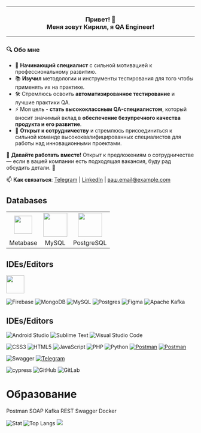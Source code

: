 <!--
**belyakovko/belyakovko** is a ✨ _special_ ✨ repository because its `README.md` (this file) appears on your GitHub profile.

Here are some ideas to get you started:

- 🔭 I’m currently working on ...
- 🌱 I’m currently learning ...
- 👯 I’m looking to collaborate on ...
- 🤔 I’m looking for help with ...
- 💬 Ask me about ...
- 📫 How to reach me: ...
- 😄 Pronouns: ...
- ⚡ Fun fact: ...
-->
***

<h3 align="center">Привет! 👋 <br> Меня зовут Кирилл, я QA Engineer!</h3>

***

### 🔍 Обо мне

- 🚀 **Начинающий специалист** с сильной мотивацией к профессиональному развитию.
- 📚 **Изучил** методологии и инструменты тестирования для того чтобы применять их на практике.
- 🛠️ Стремлюсь освоить **автоматизированное тестирование** и лучшие практики QA.
- ⚡ Моя цель - **стать высококлассным QA-специалистом**, который вносит значимый вклад в **обеспечение безупречного качества продукта и его развитие**. 
- 🤝 **Открыт к сотрудничеству** и стремлюсь присоединиться к сильной команде высококвалифицированных специалистов для работы над инновационными проектами.

🔗 **Давайте работать вместе!** Открыт к предложениям о сотрудничестве — если в вашей компании есть подходящая вакансия, буду рад обсудить детали. 🙌

📫 **Как связаться**: [Telegram](https://t.me/ваш_username) | [LinkedIn](https://linkedin.com/in/ваш_профиль) | ваш.email@example.com

## Databases

<table class="table-primer"border="0" width="100%">
  <tr align="center">
    <td><img height="48" width="48" src="https://cdn.simpleicons.org/metabase/509EE3" /></td>
    <td><img height="64" width="64" src="https://cdn.simpleicons.org/mysql/4479A1" /></td>
    <td><img height="64" width="64" src="https://cdn.simpleicons.org/postgresql/4169E1" /></td>
  </tr>
  <tr align="center">
    <td>Metabase</td>
    <td>MySQL</td>
    <td>PostgreSQL</td>
  </tr>
</table>

## IDEs/Editors

<img height="48" width="48" src="https://cdn.simpleicons.org/postman/FF6C37" /> 

![Firebase](https://img.shields.io/badge/firebase-a08021?style=for-the-badge&logo=firebase&logoColor=ffcd34)
![MongoDB](https://img.shields.io/badge/MongoDB-%234ea94b.svg?style=for-the-badge&logo=mongodb&logoColor=white)
![MySQL](https://img.shields.io/badge/mysql-4479A1.svg?style=for-the-badge&logo=mysql&logoColor=white)
![Postgres](https://img.shields.io/badge/postgres-%23316192.svg?style=for-the-badge&logo=postgresql&logoColor=white)
![Figma](https://img.shields.io/badge/figma-%23F24E1E.svg?style=for-the-badge&logo=figma&logoColor=white)
![Apache Kafka](https://img.shields.io/badge/Apache%20Kafka-000?style=for-the-badge&logo=apachekafka)

## IDEs/Editors

![Android Studio](https://img.shields.io/badge/android%20studio-346ac1?style=for-the-badge&logo=android%20studio&logoColor=white)
![Sublime Text](https://img.shields.io/badge/sublime_text-%23575757.svg?style=for-the-badge&logo=sublime-text&logoColor=important)
![Visual Studio Code](https://img.shields.io/badge/Visual%20Studio%20Code-0078d7.svg?style=for-the-badge&logo=visual-studio-code&logoColor=white)

![CSS3](https://img.shields.io/badge/css3-%231572B6.svg?style=for-the-badge&logo=css3&logoColor=white)
![HTML5](https://img.shields.io/badge/html5-%23E34F26.svg?style=for-the-badge&logo=html5&logoColor=white)
![JavaScript](https://img.shields.io/badge/javascript-%23323330.svg?style=for-the-badge&logo=javascript&logoColor=%23F7DF1E)
![PHP](https://img.shields.io/badge/php-%23777BB4.svg?style=for-the-badge&logo=php&logoColor=white)
![Python](https://img.shields.io/badge/python-3670A0?style=for-the-badge&logo=python&logoColor=ffdd54)
[![Postman](https://img.shields.io/badge/Postman-FF6C37?style=for-the-badge&logo=postman&logoColor=white)](https://www.postman.com)
[![Postman](https://img.shields.io/badge/-Postman-000010?style=for-the-badge&logo=postman)](https://www.postman.com)

![Swagger](https://img.shields.io/badge/-Swagger-%23Clojure?style=for-the-badge&logo=swagger&logoColor=white)
[![Telegram](https://img.shields.io/badge/Telegram-2CA5E0?style=for-the-badge&logo=telegram&logoColor=white)](https://t.me/KirBelyakov)

![cypress](https://img.shields.io/badge/-cypress-%23E5E5E5?style=for-the-badge&logo=cypress&logoColor=058a5e)
![GitHub](https://img.shields.io/badge/github-%23121011.svg?style=for-the-badge&logo=github&logoColor=white)
![GitLab](https://img.shields.io/badge/gitlab-%23181717.svg?style=for-the-badge&logo=gitlab&logoColor=white)

# Образование

Postman  SOAP  Kafka  REST  Swagger  Docker 

![Stat](https://github-readme-stats.vercel.app/api?username=belyakovko&show_icons=true&theme=default)
![Top Langs](https://github-readme-stats.vercel.app/api/top-langs/?username=belyakovko&langs_count=8)
![](https://github-profile-trophy.vercel.app/?username=belyakovko)
